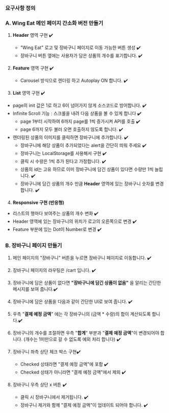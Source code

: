 ### 요구사항 정의

### **A. Wing Eat 메인 페이지 간소화 버전 만들기**

1. **Header** 영역 구현 ✔️

   - "Wing Eat" 로고 및 장바구니 페이지로 이동 가능한 버튼 생성 ✔️
   - 장바구니 버튼 옆에는 사용자가 담은 상품의 개수를 표기합니다. ✔️

2. **Feature** 영역 구현 ✔️

   - Carousel 방식으로 렌더링 하고 Autoplay ON 합니다. ✔️

3. **List** 영역 구현 ✔️

- page의 init 값은 1로 하고 6이 넘어가지 않게 소스코드로 방어합니다. ✔️
- Infinite Scroll 기능 : 스크롤을 내려 다음 상품을 볼 수 있게 합니다 ✔️
  - page 1부터 시작하여 6까지 page를 1씩 증가시켜 API를 호출 ✔️
  - page 6까지 모두 불러 오면 호출하지 않도록 합니다. ✔️
- 렌더링된 상품의 이미지를 클릭하면 장바구니에 추가합니다. ✔️
  - 장바구니에 해당 상품이 추가되었다는 alert을 간단히 띄워 주세요 ✔️
  - 장바구니는 LocalStorage를 사용해서 구현 ✔️
  - 클릭 시 수량은 1씩 추가 된다고 가정합니다. ✔️
  - 상품의 id는 고유 하므로 이미 장바구니에 담긴 상품이 있다면 수량만 1씩 늘립니다. ✔️
  - 장바구니에 담긴 상품의 개수 만큼 **Header** 영역에 있는 장바구니 숫자를 변경합니다. ✔️

4. **Responsive 구현 (반응형)**

- 리스트의 행마다 보여주는 상품의 개수 변화 ✔️
- Header 영역에 있는 장바구니의 위치가 로고의 오른쪽으로 변경 ✔️
- Feature 부분에 있는 Dot이 Number로 변경 ✔️

### B. 장바구니 페이지 만들기

1. 메인 페이지의 "장바구니" 버튼을 누르면 장바구니 페이지로 이동합니다. ✔️
2. 장바구니 페이지의 라우팅은 /cart 입니다. ✔️
3. 장바구니에 담은 상품이 없다면 **"장바구니에 담긴 상품이 없음"** 을 알리는 간단한 메시지를 보여 줍니다.✔️
4. 장바구니에 담은 상품을 다음과 같이 간단한 UI로 보여 줍니다. ✔️

5. 우측 "**결제 예정 금액**" 에는 각 장바구니의 (금액 \* 수량)의 합이 계산되도록 합니다.✔️
6. 장바구니의 개수를 조절하면 우측 "**합계**" 부분과 "**결제 예정 금액**"이 변경되어야 합니다. (개수는 1미만으로 갈 수 없도록 예외 처리 합니다) ✔️
7. 장바구니 좌측 상단 체크 박스 구현✔️
   - Checked 상태라면 "결제 예정 금액"에 포함 ✔️
   - Checked 상태가 아니라면 "결제 예정 금액"에서 제외 ✔️
8. 장바구니 우측 상단 x 버튼 ✔️
   - 클릭 시 장바구니에서 제거됩니다. ✔️
   - 장바구니 제거와 함께 "결제 예정 금액"이 업데이트 되어야 합니다. ✔️
